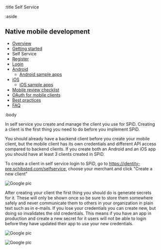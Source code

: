 :title Self Service

:aside

## Native mobile development

- [Overview](/mobile/overview/)
- [Getting started](/mobile/mobile-development/)
- Self Service
- [Register](/mobile/register/)
- [Login](/mobile/login/)
- [Android](/sdks/android/)
    - [Android sample apps](/sdks/android/sample-apps/)
- [iOS](/sdks/ios/)
    - [iOS sample apps](/sdks/ios/sample-apps/)
- [Mobile review checklist](/mobile/reviews/)
- [OAuth for mobile clients](/mobile/oauth-authentication-on-mobile-devices/)
- [Best practices](/mobile/best-practices/)
- [FAQ](/mobile/faq/)

:body

In self service you create and manage the client you use for SPiD. Creating a client is the first thing you need to do before you implement SPiD.

You should already have a backend client before you create your mobile client, but the mobile client has its own credentials and different API access compared to backend clients. If you create both an Android and an iOS app you should have at least 3 clients created in SPiD.

To create a client in self service login to SPiD, go to https://identity-pre.schibsted.com/selfservice, choose your merchant and click "Create a new client"

![Google pic](/images/mobile/create_client.png)

After creating your client the first thing you should do is generate secrets for it. These will only be shown once so be sure to store them somewhere safely and never communicate them to others in your organization in plain text such as in e-mails. If you lose your credentials you can create new, but doing so invalidates the old credentials. This means if you have an app in production and create a new secret for it users will not be able to login before they have updated their app to use your new credentials.

![Google pic](/images/mobile/generate_secrets.png)

![Google pic](/images/mobile/display_secrets.png)